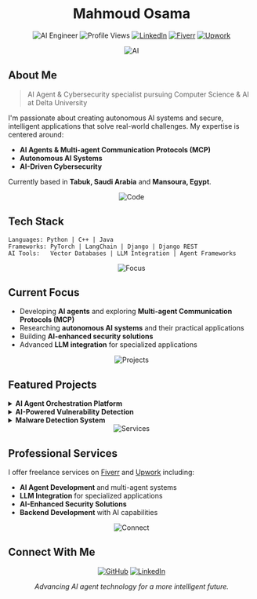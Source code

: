 # <div align="center">Mahmoud Osama</div>

<div align="center">
  
![AI Engineer](https://img.shields.io/badge/AI%20Engineer-Expert-blue)
![Profile Views](https://komarev.com/ghpvc/?username=mahmoud-ossama&color=brightgreen)
[![LinkedIn](https://img.shields.io/badge/LinkedIn-Connect-blue)](https://www.linkedin.com/in/engineer-mahmoud-osama/)
[![Fiverr](https://img.shields.io/badge/Fiverr-Hire%20Me-1dbf73)](https://www.fiverr.com/mahmoud_ossama?up_rollout=true)
[![Upwork](https://img.shields.io/badge/Upwork-Available-14a800)](https://www.upwork.com/freelancers/~018076ca8afc12ee2a)

</div>

<div align="center">
  <img src="https://img.icons8.com/fluency/96/000000/artificial-intelligence.png" alt="AI"/>
</div>

## About Me

> AI Agent & Cybersecurity specialist pursuing Computer Science & AI at Delta University

I'm passionate about creating autonomous AI systems and secure, intelligent applications that solve real-world challenges. My expertise is centered around:

- **AI Agents & Multi-agent Communication Protocols (MCP)**
- **Autonomous AI Systems**
- **AI-Driven Cybersecurity**

Currently based in **Tabuk, Saudi Arabia** and **Mansoura, Egypt**.

<div align="center">
  <img src="https://img.icons8.com/color/48/000000/source-code.png" alt="Code"/>
</div>

## Tech Stack

```
Languages: Python | C++ | Java
Frameworks: PyTorch | LangChain | Django | Django REST
AI Tools:   Vector Databases | LLM Integration | Agent Frameworks
```

<div align="center">
  <img src="https://img.icons8.com/color/48/000000/goal--v1.png" alt="Focus"/>
</div>

## Current Focus

- Developing **AI agents** and exploring **Multi-agent Communication Protocols (MCP)**
- Researching **autonomous AI systems** and their practical applications
- Building **AI-enhanced security solutions**
- Advanced **LLM integration** for specialized applications

<div align="center">
  <img src="https://img.icons8.com/color/48/000000/project-management.png" alt="Projects"/>
</div>

## Featured Projects

<details>
<summary><b>AI Agent Orchestration Platform</b></summary>
<br>
Developing a system for managing multiple AI agents with custom Multi-agent Communication Protocols (MCP) to enable complex task completion through agent collaboration.
</details>

<details>
<summary><b>AI-Powered Vulnerability Detection</b></summary>
<br>
Machine learning model that identifies code vulnerabilities and potential cyberattack threats with visual risk assessment.
</details>

<details>
<summary><b>Malware Detection System</b></summary>
<br>
AI application that classifies and identifies harmful code patterns using machine learning algorithms.
</details>

<div align="center">
  <img src="https://img.icons8.com/color/48/000000/briefcase.png" alt="Services"/>
</div>

## Professional Services

I offer freelance services on [Fiverr](https://www.fiverr.com/mahmoud_ossama?up_rollout=true) and [Upwork](https://www.upwork.com/freelancers/~018076ca8afc12ee2a) including:

- **AI Agent Development** and multi-agent systems
- **LLM Integration** for specialized applications
- **AI-Enhanced Security Solutions**
- **Backend Development** with AI capabilities

<div align="center">
  <img src="https://img.icons8.com/color/48/000000/connect.png" alt="Connect"/>
</div>

## Connect With Me

<div align="center">

[![GitHub](https://img.shields.io/badge/GitHub-Mahmoud--Ossama-181717?style=for-the-badge&logo=github)](https://github.com/Mahmoud-Ossama)
[![LinkedIn](https://img.shields.io/badge/LinkedIn-Mahmoud%20Osama-0077B5?style=for-the-badge&logo=linkedin)](https://www.linkedin.com/in/engineer-mahmoud-osama/)

</div>

<div align="center">
<i>Advancing AI agent technology for a more intelligent future.</i>
</div>
